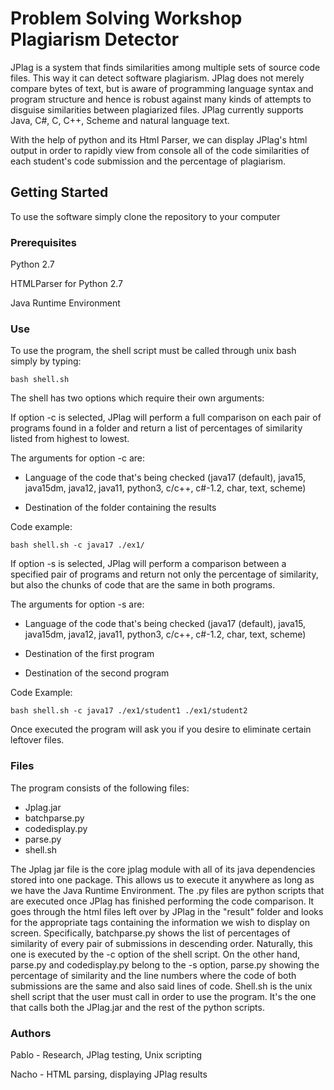 # Problem Solving Workshop Plagiarism Detector

JPlag is a system that finds similarities among multiple sets of source code files.
This way it can detect software plagiarism. JPlag does not merely compare bytes of text,
but is aware of programming language syntax and program structure and hence is robust 
against many kinds of attempts to disguise similarities between plagiarized files. 
JPlag currently supports Java, C#, C, C++, Scheme and natural language text.

With the help of python and its Html Parser, we can display JPlag's html output in 
order to rapidly view from console all of the code similarities of each student's 
code submission and the percentage of plagiarism. 

## Getting Started

To use the software simply clone the repository to your computer

### Prerequisites

Python 2.7

HTMLParser for Python 2.7

Java Runtime Environment

### Use

To use the program, the shell script must be called through unix bash 
simply by typing:

```
bash shell.sh
```

The shell has two options which require their own arguments:

If option -c is selected, JPlag will perform a full comparison on each 
pair of programs found in a folder and return a list of percentages 
of similarity listed from highest to lowest.

The arguments for option -c are:

* Language of the code that's being checked (java17 (default), 
java15, java15dm, java12, java11, python3, c/c++, c#-1.2, char, text, scheme) 

* Destination of the folder containing the results

Code example:

```
bash shell.sh -c java17 ./ex1/
```


If option -s is selected, JPlag will perform a comparison between a specified 
pair of programs and return not only the percentage of similarity, but also 
the chunks of code that are the same in both programs.

The arguments for option -s are:

* Language of the code that's being checked (java17 (default), 
java15, java15dm, java12, java11, python3, c/c++, c#-1.2, char, text, scheme) 

* Destination of the first program

* Destination of the second program

Code Example:

```
bash shell.sh -c java17 ./ex1/student1 ./ex1/student2
```

Once executed the program will ask you if you desire to eliminate certain leftover 
files.

### Files

The program consists of the following files:

* Jplag.jar
* batchparse.py
* codedisplay.py
* parse.py
* shell.sh

The Jplag jar file is the core jplag module with all of its java dependencies stored 
into one package. This allows us to execute it anywhere as long as we have the 
Java Runtime Environment. The .py files are python scripts that are executed once 
JPlag has finished performing the code comparison. It goes through the html files 
left over by JPlag in the "result" folder and looks for the appropriate tags 
containing the information we wish to display on screen. Specifically, batchparse.py 
shows the list of percentages of similarity of every pair of submissions in descending 
order. Naturally, this one is executed by the -c option of the shell script. On the other 
hand, parse.py and codedisplay.py belong to the -s option, parse.py showing the percentage 
of similarity and the line numbers where the code of both submissions are the same and 
also said lines of code. Shell.sh is the unix shell script that the user must call in 
order to use the program. It's the one that calls both the JPlag.jar and the rest of 
the python scripts.

### Authors

Pablo - Research, JPlag testing, Unix scripting

Nacho - HTML parsing, displaying JPlag results

